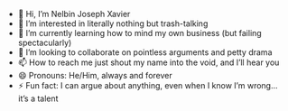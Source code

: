 - 👋 Hi, I’m Nelbin Joseph Xavier
- 👀 I’m interested in literally nothing but trash-talking
- 🌱 I’m currently learning how to mind my own business (but failing spectacularly)
- 💞️ I’m looking to collaborate on pointless arguments and petty drama
- 📫 How to reach me just shout my name into the void, and I’ll hear you
- 😄 Pronouns: He/Him, always and forever
- ⚡ Fun fact: I can argue about anything, even when I know I’m wrong... it’s a talent

<!---
nelbinxav/nelbinxav is a ✨ special ✨ repository because its `README.md` (this file) appears on your GitHub profile.
You can click the Preview link to take a look at your changes.
--->
